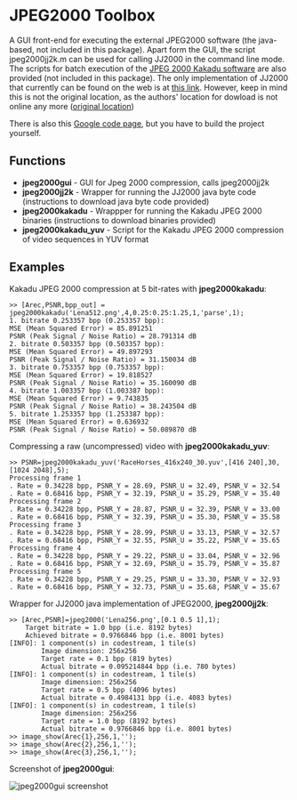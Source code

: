 JPEG2000 Toolbox
================

A GUI front-end for executing the external JPEG2000 software (the java-based, not included in this package). Apart form the GUI, the script jpeg2000jj2k.m can be used for calling JJ2000 in the command line mode. The scripts for batch execution of the [JPEG 2000 Kakadu software](http://www.kakadusoftware.com/) are also provided (not included in this package). The only implementation of JJ2000 that currently can be found on the web is at [this link](http://anabuilder.free.fr/jj2000-5.1.jar). However, keep in mind this is not the original location, as the authors' location for dowload is not online any more ([original location](http://jj2000.epfl.ch/jj_download/index.html))

There is also this [Google code page](http://code.google.com/p/jj2000/), but you have to build the project yourself.


Functions
---------

 - **jpeg2000gui** - GUI for Jpeg 2000 compression, calls jpeg2000jj2k
 - **jpeg2000jj2k** - Wrapper for running the JJ2000 java byte code (instructions to download java byte code provided)
 - **jpeg2000kakadu** - Wrappper for running the Kakadu JPEG 2000 binaries (instructions to download binaries provided)
 - **jpeg2000kakadu_yuv** - Script for the Kakadu JPEG 2000 compression of video sequences in YUV format 
 
Examples
--------
Kakadu JPEG 2000 compression at 5 bit-rates with **jpeg2000kakadu**:

    >> [Arec,PSNR,bpp_out] = jpeg2000kakadu('Lena512.png',4,0.25:0.25:1.25,1,'parse',1);
    1. bitrate 0.253357 bpp (0.253357 bpp):
    MSE (Mean Squared Error) = 85.891251
    PSNR (Peak Signal / Noise Ratio) = 28.791314 dB
    2. bitrate 0.503357 bpp (0.503357 bpp):
    MSE (Mean Squared Error) = 49.897293
    PSNR (Peak Signal / Noise Ratio) = 31.150034 dB
    3. bitrate 0.753357 bpp (0.753357 bpp):
    MSE (Mean Squared Error) = 19.818527
    PSNR (Peak Signal / Noise Ratio) = 35.160090 dB
    4. bitrate 1.003357 bpp (1.003387 bpp):
    MSE (Mean Squared Error) = 9.743835
    PSNR (Peak Signal / Noise Ratio) = 38.243504 dB
    5. bitrate 1.253357 bpp (1.253387 bpp):
    MSE (Mean Squared Error) = 0.636932
    PSNR (Peak Signal / Noise Ratio) = 50.089870 dB
  
Compressing a raw (uncompressed) video with **jpeg2000kakadu\_yuv**:
  
    >> PSNR=jpeg2000kakadu_yuv('RaceHorses_416x240_30.yuv',[416 240],30,[1024 2048],5);
    Processing frame 1
    . Rate = 0.34228 bpp, PSNR_Y = 28.69, PSNR_U = 32.49, PSNR_V = 32.54
    . Rate = 0.68416 bpp, PSNR_Y = 32.19, PSNR_U = 35.29, PSNR_V = 35.40
    Processing frame 2
    . Rate = 0.34228 bpp, PSNR_Y = 28.87, PSNR_U = 32.39, PSNR_V = 33.00
    . Rate = 0.68416 bpp, PSNR_Y = 32.39, PSNR_U = 35.30, PSNR_V = 35.58
    Processing frame 3
    . Rate = 0.34228 bpp, PSNR_Y = 28.99, PSNR_U = 33.13, PSNR_V = 32.57
    . Rate = 0.68416 bpp, PSNR_Y = 32.55, PSNR_U = 35.22, PSNR_V = 35.65
    Processing frame 4
    . Rate = 0.34228 bpp, PSNR_Y = 29.22, PSNR_U = 33.04, PSNR_V = 32.96
    . Rate = 0.68416 bpp, PSNR_Y = 32.69, PSNR_U = 35.79, PSNR_V = 35.87
    Processing frame 5
    . Rate = 0.34228 bpp, PSNR_Y = 29.25, PSNR_U = 33.30, PSNR_V = 32.93
    . Rate = 0.68416 bpp, PSNR_Y = 32.73, PSNR_U = 35.68, PSNR_V = 35.67

Wrapper for JJ2000 java implementation of JPEG2000, **jpeg2000jj2k**:   

    >> [Arec,PSNR]=jpeg2000('Lena256.png',[0.1 0.5 1],1);
        Target bitrate = 1.0 bpp (i.e. 8192 bytes)
        Achieved bitrate = 0.9766846 bpp (i.e. 8001 bytes)
    [INFO]: 1 component(s) in codestream, 1 tile(s)
            Image dimension: 256x256
            Target rate = 0.1 bpp (819 bytes)
            Actual bitrate = 0.095214844 bpp (i.e. 780 bytes)
    [INFO]: 1 component(s) in codestream, 1 tile(s)
            Image dimension: 256x256
            Target rate = 0.5 bpp (4096 bytes)
            Actual bitrate = 0.4984131 bpp (i.e. 4083 bytes)
    [INFO]: 1 component(s) in codestream, 1 tile(s)
            Image dimension: 256x256
            Target rate = 1.0 bpp (8192 bytes)
            Actual bitrate = 0.9766846 bpp (i.e. 8001 bytes)
    >> image_show(Arec{1},256,1,'');
    >> image_show(Arec{2},256,1,'');
    >> image_show(Arec{3},256,1,'');
   
Screenshot of **jpeg2000gui**:

  ![jpeg2000gui screenshot](https://github.com/nsprljan/ImageCodingResearchTools/raw/master/Jpeg2000/Jpeg2000gui.png)	  